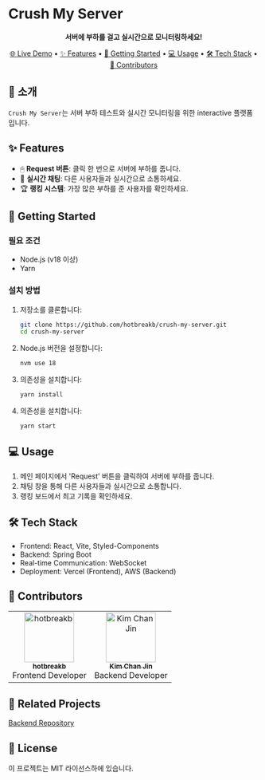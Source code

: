 # Crush My Server

<p align="center">
  <strong>서버에 부하를 걸고 실시간으로 모니터링하세요!</strong>
</p>

<p align="center">
  <a href="https://crush-my-server.vercel.app">🌐 Live Demo</a> •
  <a href="#features">✨ Features</a> •
  <a href="#getting-started">🚀 Getting Started</a> •
  <a href="#usage">💻 Usage</a> •
  <a href="#tech-stack">🛠 Tech Stack</a> •
  <a href="#contributors">👥 Contributors</a>
</p>

## 🎯 소개

`Crush My Server`는 서버 부하 테스트와 실시간 모니터링을 위한 interactive 플랫폼입니다.

## ✨ Features

- 🖱 **Request 버튼**: 클릭 한 번으로 서버에 부하를 줍니다.
- 💬 **실시간 채팅**: 다른 사용자들과 실시간으로 소통하세요.
- 🏆 **랭킹 시스템**: 가장 많은 부하를 준 사용자를 확인하세요.

## 🚀 Getting Started

### 필요 조건

- Node.js (v18 이상)
- Yarn

### 설치 방법

1. 저장소를 클론합니다:

   ```bash
   git clone https://github.com/hotbreakb/crush-my-server.git
   cd crush-my-server
   ```

2. Node.js 버전을 설정합니다:

   ```bash
   nvm use 18
   ```

3. 의존성을 설치합니다:

   ```bash
   yarn install
   ```

4. 의존성을 설치합니다:
   ```bash
   yarn start
   ```

## 💻 Usage

1. 메인 페이지에서 'Request' 버튼을 클릭하여 서버에 부하를 줍니다.
2. 채팅 창을 통해 다른 사용자들과 실시간으로 소통합니다.
3. 랭킹 보드에서 최고 기록을 확인하세요.

## 🛠 Tech Stack

- Frontend: React, Vite, Styled-Components
- Backend: Spring Boot
- Real-time Communication: WebSocket
- Deployment: Vercel (Frontend), AWS (Backend)

## 👥 Contributors

<table>
  <tr>
    <td align="center">
      <a href="https://github.com/hotbreakb">
        <img src="https://github.com/hotbreakb.png" width="100px;" alt="hotbreakb"/><br />
        <sub><b>hotbreakb</b></sub>
      </a><br />
      Frontend Developer
    </td>
    <td align="center">
      <a href="https://github.com/KimChanJin97">
        <img src="https://github.com/KimChanJin97.png" width="100px;" alt="Kim Chan Jin"/><br />
        <sub><b>Kim Chan Jin</b></sub>
      </a><br />
      Backend Developer
    </td>
  </tr>
</table>

## 🔗 Related Projects

[Backend Repository](https://github.com/KimChanJin97/crashMyServer-be)

## 📄 License

이 프로젝트는 MIT 라이선스하에 있습니다.

